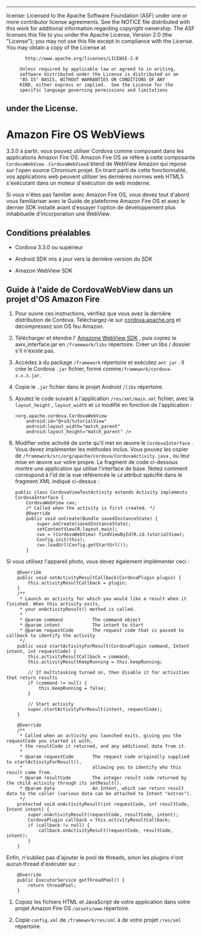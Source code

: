 * * *

license: Licensed to the Apache Software Foundation (ASF) under one or more contributor license agreements. See the NOTICE file distributed with this work for additional information regarding copyright ownership. The ASF licenses this file to you under the Apache License, Version 2.0 (the "License"); you may not use this file except in compliance with the License. You may obtain a copy of the License at

           http://www.apache.org/licenses/LICENSE-2.0
    
         Unless required by applicable law or agreed to in writing,
         software distributed under the License is distributed on an
         "AS IS" BASIS, WITHOUT WARRANTIES OR CONDITIONS OF ANY
         KIND, either express or implied.  See the License for the
         specific language governing permissions and limitations
    

## under the License.

# Amazon Fire OS WebViews

3.3.0 à partir, vous pouvez utiliser Cordova comme composant dans les applications Amazon Fire OS. Amazon Fire OS se réfère à cette composante `CordovaWebView` . `CordovaWebView`s'étend de WebView Amazon qui repose sur l'open source Chromium projet. En tirant parti de cette fonctionnalité, vos applications web peuvent utiliser les dernières normes web HTML5 s'exécutant dans un moteur d'exécution de web moderne.

Si vous n'êtes pas familier avec Amazon Fire OS, vous devez tout d'abord vous familiariser avec le Guide de plateforme Amazon Fire OS et avez le dernier SDK installé avant d'essayer l'option de développement plus inhabituelle d'incorporation une WebView.

## Conditions préalables

*   Cordova 3.3.0 ou supérieur

*   Android SDK mis à jour vers la dernière version du SDK

*   Amazon WebView SDK

## Guide à l'aide de CordovaWebView dans un projet d'OS Amazon Fire

1.  Pour suivre ces instructions, vérifiez que vous avez la dernière distribution de Cordova. Téléchargez-le sur [cordova.apache.org][1] et décompressez son OS feu Amazon.

2.  Télécharger et étendre l' [Amazone WebView SDK][2] , puis copiez le awv_interface.jar en `/framework/libs` répertoire. Créer un libs / dossier s'il n'existe pas.

3.  Accédez à du package `/framework` répertoire et exécutez `ant jar` . Il crée le Cordova `.jar` fichier, formé comme`/framework/cordova-x.x.x.jar`.

4.  Copie le `.jar` fichier dans le projet Android `/libs` répertoire.

5.  Ajoutez le code suivant à l'application `/res/xml/main.xml` fichier, avec la `layout_height` , `layout_width` et `id` modifié en fonction de l'application :
    
        <org.apache.cordova.CordovaWebView
            android:id="@+id/tutorialView"
            android:layout_width="match_parent"
            android:layout_height="match_parent" />
        

6.  Modifier votre activité de sorte qu'il met en œuvre le `CordovaInterface` . Vous devez implémenter les méthodes inclus. Vous pouvez les copier de `/framework/src/org/apache/cordova/CordovaActivity.java` , ou leur mise en œuvre sur votre propre. Le fragment de code ci-dessous montre une application qui utilise l'interface de base. Notez comment correspond à l'id de la vue référencée le `id` attribut spécifié dans le fragment XML indiqué ci-dessus :
    
        public class CordovaViewTestActivity extends Activity implements CordovaInterface {
            CordovaWebView cwv;
            /* Called when the activity is first created. */
            @Override
            public void onCreate(Bundle savedInstanceState) {
                super.onCreate(savedInstanceState);
                setContentView(R.layout.main);
                cwv = (CordovaWebView) findViewById(R.id.tutorialView);
                Config.init(this);
                cwv.loadUrl(Config.getStartUrl());
            }
        

 [1]: http://cordova.apache.org
 [2]: https://developer.amazon.com/sdk/fire/IntegratingAWV.html#installawv

Si vous utilisez l'appareil photo, vous devez également implémenter ceci :

        @Override
        public void setActivityResultCallback(CordovaPlugin plugin) {
            this.activityResultCallback = plugin;
        }
        /**
         * Launch an activity for which you would like a result when it finished. When this activity exits,
         * your onActivityResult() method is called.
         *
         * @param command           The command object
         * @param intent            The intent to start
         * @param requestCode       The request code that is passed to callback to identify the activity
         */
        public void startActivityForResult(CordovaPlugin command, Intent intent, int requestCode) {
            this.activityResultCallback = command;
            this.activityResultKeepRunning = this.keepRunning;
    
            // If multitasking turned on, then disable it for activities that return results
            if (command != null) {
                this.keepRunning = false;
            }
    
            // Start activity
            super.startActivityForResult(intent, requestCode);
        }
    
        @Override
        /**
         * Called when an activity you launched exits, giving you the requestCode you started it with,
         * the resultCode it returned, and any additional data from it.
         *
         * @param requestCode       The request code originally supplied to startActivityForResult(),
         *                          allowing you to identify who this result came from.
         * @param resultCode        The integer result code returned by the child activity through its setResult().
         * @param data              An Intent, which can return result data to the caller (various data can be attached to Intent "extras").
         */
        protected void onActivityResult(int requestCode, int resultCode, Intent intent) {
            super.onActivityResult(requestCode, resultCode, intent);
            CordovaPlugin callback = this.activityResultCallback;
            if (callback != null) {
                callback.onActivityResult(requestCode, resultCode, intent);
            }
        }
    

Enfin, n'oubliez pas d'ajouter le pool de threads, sinon les plugins n'ont aucun thread d'exécuter sur :

        @Override
        public ExecutorService getThreadPool() {
            return threadPool;
        }
    

1.  Copiez les fichiers HTML et JavaScript de votre application dans votre projet Amazon Fire OS `/assets/www` répertoire.

2.  Copie `config.xml` de `/framework/res/xml` à de votre projet `/res/xml` répertoire.